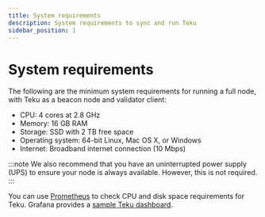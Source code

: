 ```yaml
---
title: System requirements
description: System requirements to sync and run Teku
sidebar_position: 1
---
```


# System requirements

The following are the minimum system requirements for running a full node, with Teku as a beacon node and validator client:

- CPU: 4 cores at 2.8 GHz
- Memory: 16 GB RAM
- Storage: SSD with 2 TB free space
- Operating system: 64-bit Linux, Mac OS X, or Windows
- Internet: Broadband internet connection (10 Mbps)

:::note
We also recommend that you have an uninterrupted power supply (UPS) to ensure your node is always available.
However, this is not required.
:::

You can use [Prometheus](../how-to/monitor/use-metrics.md) to check CPU and disk space requirements for Teku.
Grafana provides a [sample Teku dashboard](https://grafana.com/grafana/dashboards/13457).
